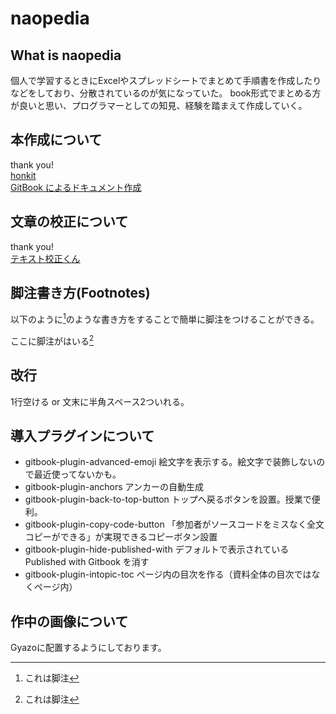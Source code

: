 # naopedia

## What is naopedia

個人で学習するときにExcelやスプレッドシートでまとめて手順書を作成したりなどをしており、分散されているのが気になっていた。
book形式でまとめる方が良いと思い、プログラマーとしての知見、経験を踏まえて作成していく。

## 本作成について

thank you!  
[honkit](https://github.com/honkit/honkit)  
[GitBook によるドキュメント作成](http://mebiusbox.github.io/contents/gitbook/)

## 文章の校正について

thank you!  
[テキスト校正くん](https://ics.media/entry/18859/)

## 脚注書き方(Footnotes)

以下のように[^1]のような書き方をすることで簡単に脚注をつけることができる。

ここに脚注がはいる[^1]

[^1]: これは脚注

## 改行

1行空ける or 文末に半角スペース2ついれる。

## 導入プラグインについて

- gitbook-plugin-advanced-emoji
    絵文字を表示する。絵文字で装飾しないので最近使ってないかも。
- gitbook-plugin-anchors
    アンカーの自動生成
- gitbook-plugin-back-to-top-button
    トップへ戻るボタンを設置。授業で便利。
- gitbook-plugin-copy-code-button
    「参加者がソースコードをミスなく全文コピーができる」が実現できるコピーボタン設置
- gitbook-plugin-hide-published-with
    デフォルトで表示されている Published with Gitbook を消す
- gitbook-plugin-intopic-toc
    ページ内の目次を作る（資料全体の目次ではなくページ内）


## 作中の画像について

Gyazoに配置するようにしております。

